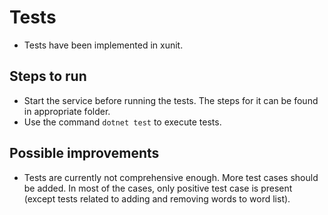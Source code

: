 # Tests
- Tests have been implemented in xunit.

## Steps to run
- Start the service before running the tests. The steps for it can be found in appropriate folder.
- Use the command `dotnet test` to execute tests.

## Possible improvements
- Tests are currently not comprehensive enough. More test cases should be added. In most of the cases, only positive test case is present (except tests related to adding and removing words to word list).